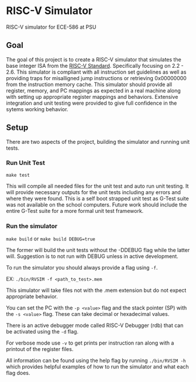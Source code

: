 # RISC-V Simulator
RISC-V simulator for ECE-586 at PSU

## Goal
The goal of this project is to create a RISC-V simulator that simulates the base integer ISA from the [RISC-V Standard](https://drive.google.com/file/d/1uviu1nH-tScFfgrovvFCrj7Omv8tFtkp/view).
Specifically focusing on 2.2 - 2.6. This simulator is compliant with all instruction set guidelines as well
as providing traps for misalligned jump instructions or retrieving 0x00000000 from the instruction memory cache.
This simulator should provide all register, memory, and PC mappings as expected in a real machine along with setting up
appropriate register mappings and behaviors. Extensive integration and unit testing were provided to give full confidence
in the sytems working behavior.

## Setup
There are two aspects of the project, building the simulator and running unit tests.

### Run Unit Test
`make test`

This will compile all needed files for the unit test and auto run unit testing. It will provide necessary outputs for the
unit tests including any errors and where they were found. This is a self boot strapped unit test as G-Test suite was not
available on the school computers. Future work should include the entire G-Test suite for a more formal unit test framework.

### Run the simulator
`make build` or `make build DEBUG=true`

The former will build the unit tests without the -DDEBUG flag while the latter will. Suggestion is to not run with DEBUG
unless in active development.

To run the simulator you should always provide a flag using `-f`.

EX: `./bin/RVSIM -f <path_to_test>.mem`

This simulator will take files not with the .mem extension but do not expect appropriate behavior. 

You can set the PC with the `-p <value>` flag and the stack pointer (SP) with the `-s <value>` flag. These can take decimal or hexadecimal
values.

There is an active debugger mode called RISC-V Debugger (rdb) that can be activated using the `-d` flag.

For verbose mode use `-v` to get prints per instruction ran along with a printout of the register files.

All information can be found using the help flag by running `./bin/RVSIM -h` which provides helpful examples of how to run the
simulator and what each flag does.
